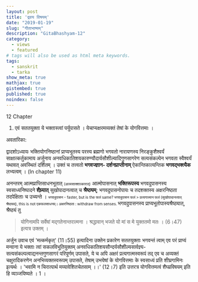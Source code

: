 ```yaml
---
layout: post
title: 'द्रवय विषयम्'
date: "2019-01-19"
slug: "गीताभाष्यम्"
description: "GitaBhashyam-12"
category: 
  - views
  - featured
# tags will also be used as html meta keywords.
tags:
  - sanskrit
  - tarka
show_meta: true
mathjax: true
gistembed: true
published: true
noindex: false
---
```


12 Chapter

1. एवं सततयुक्ता ये भक्तास्त्वां पर्युपासते । येचाप्यक्षरमव्यक्तं तेषां के योगवित्तमाः । 
	
अवतारिका:
	
द्वादशोऽध्यायः भक्तियोगनिष्ठानां प्राप्यभूतस्य परस्य ब्रह्मणो भगवतो नारायणस्य निरङ्कुशैश्वर्यं साक्षात्कर्तुकामाय अर्जुनाय अनवधिकातिशयकारुण्यौदार्यसौशील्यादिगुणसागरेण सत्यसंकल्पेन भगवता स्वैश्वर्यं यथावत् अवस्थितं दर्शितम् । 
उक्तं च तत्त्वतो **भगवज्ज्ञान- दर्शनप्राप्तीनाम्** ऐकान्तिकात्यन्तिक **भगवद्भक्त्यैक** लभ्यत्वम् । (In chapter 11)

अनन्तरम् आत्मप्राप्तिसाधनभूतात् <font size="-3">(आत्मसाक्शात्कारात्)</font> आत्मोपासनात् **भक्तिरूपस्य** भगवदुपासनस्य स्वसाध्यनिष्पादने **शैघ्र्यात्** सुखोपादानत्वात् च **श्रैष्ठ्यम्**; भगवदुपासनोपायः च तदशक्तस्य अक्षरनिष्ठता तदपेक्षिताः च उच्यन्ते ।
<font size="-3">
भगवदुपासन - faster, but is the फलं same? भगवदुपासन फलं >  प्रत्यगात्मान फलं (सुखोपादानत्वात् श्रैष्ठ्यम्), this is not एकफलसाधनम्।
अक्षरनिष्ठता : withdraw from senses.
</font>
भगवदुपासनस्य प्राप्यभूतोपास्यश्रैष्ठ्यात्, श्रैष्ठ्यं तु 
> योगिनामपि सर्वेषां मद्गतेनान्तरात्मना । श्रद्धावान् भजते यो मां स मे युक्ततमो मतः । (6।47) इत्यत्र उक्तम् । 

अर्जुन उवाच एवं 'मत्कर्मकृत्' (11।55) इत्यादिना उक्तेन प्रकारेण सततयुक्ताः भगवन्तं त्वाम् एव परं प्राप्यं मन्वाना ये भक्ताः त्वां सकलविभूतियुक्तम् अनवधिकातिशयसौन्दर्यसौशील्यसार्वज्ञ्य- सत्यसंकल्पत्वाद्यनन्तगुणसागरं परिपूर्णम् उपासते, ये च अपि अक्षरं प्रत्यगात्मस्वरूपं तद् एव च अव्यक्तं चक्षुरादिकरणेन अनभिव्यक्तस्वरूपम् उपासते, तेषाम् उभयेषां के योगवित्तमाः के स्वसाध्यं प्रति शीघ्रगामिनः इत्यर्थः । 'भवामि न चिरात्पार्थ मय्यावेशितचेतसाम् ।।' (12।7) इति उत्तरत्र योगवित्तमत्वं शैघ्य्रविषयम् इति हि व्यञ्जयिष्यते । 1 ।
